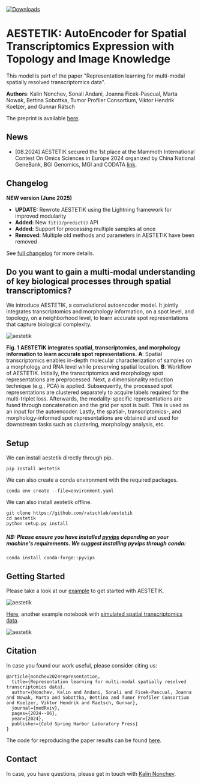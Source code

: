 [![Downloads](https://static.pepy.tech/badge/aestetik)](https://pepy.tech/project/aestetik)
# AESTETIK: AutoEncoder for Spatial Transcriptomics Expression with Topology and Image Knowledge

This model is part of the paper "Representation learning for multi-modal spatially resolved transcriptomics data".

**Authors**: Kalin Nonchev, Sonali Andani, Joanna Ficek-Pascual, Marta Nowak, Bettina Sobottka, Tumor Profiler Consortium, Viktor Hendrik Koelzer, and Gunnar Rätsch

The preprint is available [here](https://www.medrxiv.org/content/10.1101/2024.06.04.24308256v1).

## News

  - [08.2024] AESTETIK secured the 1st place at the Mammoth International Contest On Omics Sciences in Europe 2024 organized by China National GeneBank, BGI Genomics, MGI and CODATA [link](https://micos.cngb.org/europe/index.html).

## Changelog
**NEW version (June 2025)**
  - **UPDATE:** Rewrote AESTETIK using the Lightning framework for improved modularity
  - **Added:** New `fit()/predict()` API
  - **Added:** Support for processing multiple samples at once
  - **Removed:** Multiple old methods and parameters in AESTETIK have been removed 

See [full changelog](CHANGELOG.md) for more details.
    
## Do you want to gain a multi-modal understanding of key biological processes through spatial transcriptomics?

We introduce AESTETIK, a convolutional autoencoder model. It jointly integrates transcriptomics and morphology information, on a spot level, and topology, on a neighborhood level, to learn accurate spot representations that capture biological complexity.

![aestetik](/figures/aestetik.png)

**Fig. 1 AESTETIK integrates spatial, transcriptomics, and morphology information to learn accurate spot representations.**
**A**: Spatial transcriptomics enables in-depth molecular characterization of samples on a morphology and RNA level while preserving spatial location. **B**: Workflow of AESTETIK. Initially, the transcriptomics and morphology spot representations are preprocessed. Next, a dimensionality reduction technique (e.g., PCA) is applied. Subsequently, the processed spot representations are clustered separately to acquire labels required for the multi-triplet loss. Afterwards, the modality-specific representations are fused through concatenation and the grid per spot is built. This is used as an input for the autoencoder. Lastly, the spatial-, transcriptomics-, and morphology-informed spot representations are obtained and used for downstream tasks such as clustering, morphology analysis, etc.

## Setup

We can install aestetik directly through pip.

```
pip install aestetik
```

We can also create a conda environment with the required packages.

```
conda env create --file=environment.yaml
```

We can also install aestetik offline.

```
git clone https://github.com/ratschlab/aestetik
cd aestetik
python setup.py install
```

##### NB: Please ensure you have installed [pyvips](https://github.com/libvips/pyvips) depending on your machine's requirements. We suggest installing pyvips through conda:
```
conda install conda-forge::pyvips
```

## Getting Started

Please take a look at our [example](example/gettingStartedWithAESTETIK.ipynb) to get started with AESTETIK.

![aestetik](/figures/maynard_human_brain_analysis_151676_Transcriptomics_Morphology_AESTETIK.png)

[Here](example/gettingStartedWithAESTETIKwithSimulatedData.ipynb), another example notebook with [simulated spatial transcriptomics data](https://github.com/ratschlab/simulate_spatial_transcriptomics_tool).

![aestetik](/figures/AESTETIK_clustering.png)


## Citation

In case you found our work useful, please consider citing us:

```
@article{nonchev2024representation,
  title={Representation learning for multi-modal spatially resolved transcriptomics data},
  author={Nonchev, Kalin and Andani, Sonali and Ficek-Pascual, Joanna and Nowak, Marta and Sobottka, Bettina and Tumor Profiler Consortium and Koelzer, Viktor Hendrik and Raetsch, Gunnar},
  journal={medRxiv},
  pages={2024--06},
  year={2024},
  publisher={Cold Spring Harbor Laboratory Press}
}
```

The code for reproducing the paper results can be found [here](https://github.com/ratschlab/st-rep).

## Contact

In case, you have questions, please get in touch with [Kalin Nonchev](https://bmi.inf.ethz.ch/people/person/kalin-nonchev).
